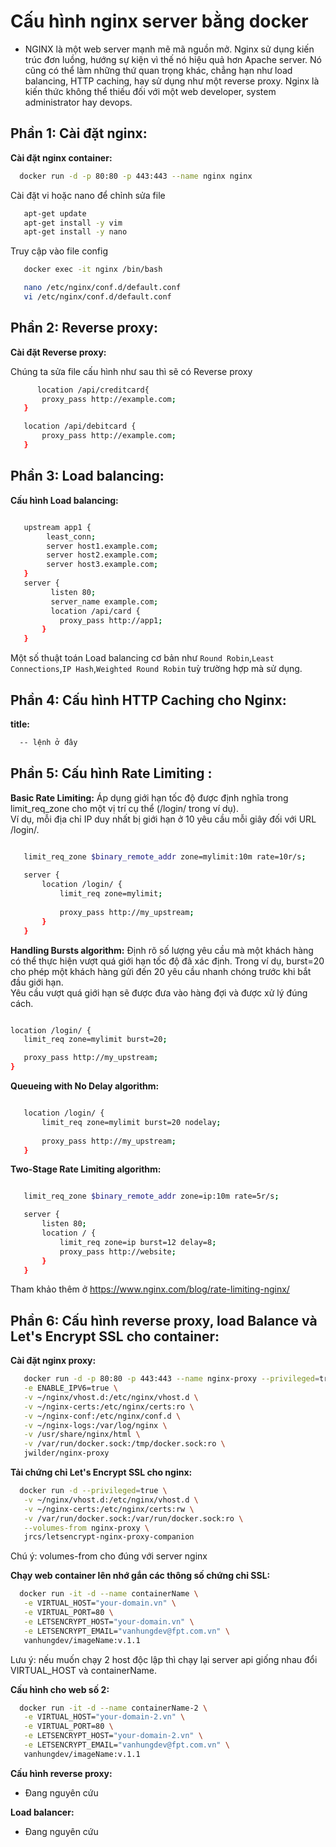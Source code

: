 # Cấu hình nginx server bằng docker
- NGINX là một web server mạnh mẽ mã nguồn mở. Nginx sử dụng kiến trúc đơn luồng, hướng sự kiện vì thế nó hiệu quả hơn Apache server. Nó cũng có thể làm những thứ quan trọng khác, chẳng hạn như load balancing, HTTP caching, hay sử dụng như một reverse proxy. Nginx là kiến thức không thể thiếu đối với một web developer, system administrator hay devops.


## Phần 1: Cài đặt nginx:  
 **Cài đặt nginx container:**  
 ```bash
   docker run -d -p 80:80 -p 443:443 --name nginx nginx

 ```

Cài đặt vi hoặc nano để chỉnh sửa file
```bash
   apt-get update
   apt-get install -y vim
   apt-get install -y nano
 ```


Truy cập vào file config
```bash
   docker exec -it nginx /bin/bash

   nano /etc/nginx/conf.d/default.conf
   vi /etc/nginx/conf.d/default.conf

 ```

## Phần 2: Reverse proxy:  
 **Cài đặt Reverse proxy:**  

Chúng ta sửa file cấu hình như sau thì sẽ có Reverse proxy
 
 ```bash
       location /api/creditcard{    
	    proxy_pass http://example.com;
	}

	location /api/debitcard {    
	    proxy_pass http://example.com;
	}
 ```
## Phần 3: Load balancing:  

 **Cấu hình Load balancing:**  
 
 ```bash

	upstream app1 {
	     least_conn;
	     server host1.example.com;    
	     server host2.example.com;    
	     server host3.example.com;
	}
	server {    
	      listen 80;    
	      server_name example.com;
	      location /api/card {       
	        proxy_pass http://app1;   
	    }
	}

 ```

Một số thuật toán Load balancing cơ bản như `Round Robin`,`Least Connections`,`IP Hash`,`Weighted Round Robin` tuỳ trường hợp mà sử dụng.  
## Phần 4: Cấu hình HTTP Caching cho Nginx:  
 **title:**  
 ```bash
   -- lệnh ở đây

 ```

## Phần 5: Cấu hình Rate Limiting :  
 **Basic Rate Limiting:**
Áp dụng giới hạn tốc độ được định nghĩa trong limit_req_zone cho một vị trí cụ thể (/login/ trong ví dụ).  
Ví dụ, mỗi địa chỉ IP duy nhất bị giới hạn ở 10 yêu cầu mỗi giây đối với URL /login/.  

 
 ```bash

	limit_req_zone $binary_remote_addr zone=mylimit:10m rate=10r/s;
	 
	server {
	    location /login/ {
	        limit_req zone=mylimit;
	        
	        proxy_pass http://my_upstream;
	    }
	}

 ```

 **Handling Bursts algorithm:**
Định rõ số lượng yêu cầu mà một khách hàng có thể thực hiện vượt quá giới hạn tốc độ đã xác định. Trong ví dụ, burst=20 cho phép một khách hàng gửi đến 20 yêu cầu nhanh chóng trước khi bắt đầu giới hạn.  
Yêu cầu vượt quá giới hạn sẽ được đưa vào hàng đợi và được xử lý đúng cách.   
 
 ```bash

location /login/ {
    limit_req zone=mylimit burst=20;
 
    proxy_pass http://my_upstream;
}
 ```

 **Queueing with No Delay algorithm:**

 
 ```bash

	location /login/ {
	    limit_req zone=mylimit burst=20 nodelay;
	 
	    proxy_pass http://my_upstream;
	}

 ```

 **Two-Stage Rate Limiting algorithm:**

 
 ```bash

	limit_req_zone $binary_remote_addr zone=ip:10m rate=5r/s;

	server {
	    listen 80;
	    location / {
	        limit_req zone=ip burst=12 delay=8;
	        proxy_pass http://website;
	    }
	}


 ```

Tham khảo thêm ở https://www.nginx.com/blog/rate-limiting-nginx/

## Phần 6: Cấu hình reverse proxy, load Balance và Let's Encrypt SSL cho container:  
 **Cài đặt nginx proxy:**  

 ```bash
    docker run -d -p 80:80 -p 443:443 --name nginx-proxy --privileged=true \
	-e ENABLE_IPV6=true \
	-v ~/nginx/vhost.d:/etc/nginx/vhost.d \
	-v ~/nginx-certs:/etc/nginx/certs:ro \
	-v ~/nginx-conf:/etc/nginx/conf.d \
	-v ~/nginx-logs:/var/log/nginx \
	-v /usr/share/nginx/html \
	-v /var/run/docker.sock:/tmp/docker.sock:ro \
	jwilder/nginx-proxy
 ```
 **Tải chứng chỉ Let's Encrypt SSL cho nginx:**  
  

 ```bash
   docker run -d --privileged=true \
	-v ~/nginx/vhost.d:/etc/nginx/vhost.d \
	-v ~/nginx-certs:/etc/nginx/certs:rw \
	-v /var/run/docker.sock:/var/run/docker.sock:ro \
	--volumes-from nginx-proxy \
	jrcs/letsencrypt-nginx-proxy-companion
 ```
Chú ý: volumes-from cho đúng với server nginx

**Chạy web container lên nhớ gắn các thông số chứng chỉ SSL:**  
 ```bash
   docker run -it -d --name containerName \
	-e VIRTUAL_HOST="your-domain.vn" \
	-e VIRTUAL_PORT=80 \
	-e LETSENCRYPT_HOST="your-domain.vn" \
	-e LETSENCRYPT_EMAIL="vanhungdev@fpt.com.vn" \
	vanhungdev/imageName:v.1.1

 ```

Lưu ý: nếu muốn chạy 2 host độc lập thì chạy lại server api giống nhau đổi VIRTUAL_HOST và containerName.

**Cấu hình cho web số 2:**  

 ```bash
   docker run -it -d --name containerName-2 \
	-e VIRTUAL_HOST="your-domain-2.vn" \
	-e VIRTUAL_PORT=80 \
	-e LETSENCRYPT_HOST="your-domain-2.vn" \
	-e LETSENCRYPT_EMAIL="vanhungdev@fpt.com.vn" \
	vanhungdev/imageName:v.1.1

 ```

**Cấu hình reverse proxy:**  
- Đang nguyên cứu

**Load balancer:**  
- Đang nguyên cứu
